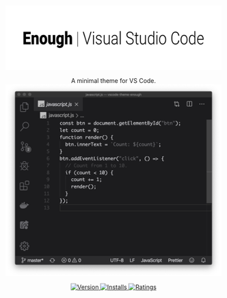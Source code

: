<p align="center">
    <img src="https://raw.githubusercontent.com/marcusolsson/vscode-theme-enough/master/assets/logo.png" width="600" height="150" /></a>
</p>
<p align="center">
    A minimal theme for VS Code.
    <br />
    <img src="https://raw.githubusercontent.com/marcusolsson/vscode-theme-enough/master/assets/screenshot.png" /></a>
</p>
<p align="center">
  <a href="https://marketplace.visualstudio.com/items?itemName=marcusolsson.enough-visual-studio-code">
    <img src="https://vsmarketplacebadge.apphb.com/version-short/marcusolsson.enough-visual-studio-code.svg?style=flat-square" alt="Version">
  </a>
  <a href="https://marketplace.visualstudio.com/items?itemName=marcusolsson.enough-visual-studio-code">
    <img src="https://vsmarketplacebadge.apphb.com/installs/marcusolsson.enough-visual-studio-code.svg?style=flat-square" alt="Installs">
  </a>
  <a href="https://marketplace.visualstudio.com/items?itemName=marcusolsson.enough-visual-studio-code">
    <img src="https://vsmarketplacebadge.apphb.com/rating/marcusolsson.enough-visual-studio-code.svg?style=flat-square" alt="Ratings">
  </a>
</p>
